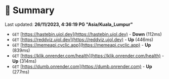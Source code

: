 # 📖 Summary
Last updated: **26/11/2023, 4:36:19 PG "Asia/Kuala_Lumpur"**

- `GET` [https://hastebin.ujol.dev](https://hastebin.ujol.dev) - **Down** (112ms)
- `GET` [https://reddviz.ujol.dev](https://reddviz.ujol.dev) - **Up** (446ms)
- `GET` [https://memeapi.cyclic.app](https://memeapi.cyclic.app) - **Up** (839ms)
- `GET` [https://klik.onrender.com/health](https://klik.onrender.com/health) - **Up** (314ms)
- `GET` [https://dumb.onrender.com](https://dumb.onrender.com) - **Up** (277ms)

